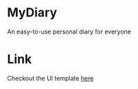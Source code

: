 # MyDiary
An easy-to-use personal diary for everyone

# Link
Checkout the UI template [here](https://bukolabisuga.github.io/MyDiary/UI)